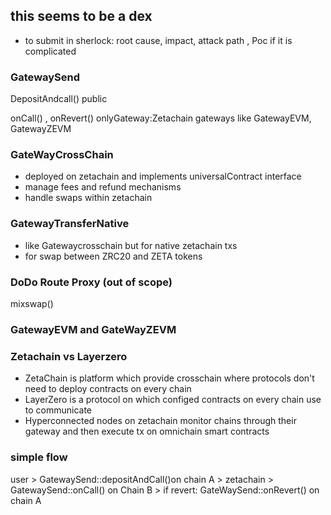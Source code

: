## this seems to be a dex
- to submit in sherlock: root cause, impact, attack path , Poc if it is complicated
### GatewaySend 
DepositAndcall() public

onCall() , onRevert() onlyGateway:Zetachain gateways like GatewayEVM, GatewayZEVM

### GateWayCrossChain 
- deployed on zetachain and implements universalContract interface
- manage fees and refund mechanisms
- handle swaps within zetachain

### GatewayTransferNative
- like Gatewaycrosschain but for native zetachain txs
- for swap between ZRC20 and ZETA tokens

### DoDo Route Proxy (out of scope)
mixswap()

### GatewayEVM and GateWayZEVM



### Zetachain vs Layerzero
- ZetaChain is platform which provide crosschain where protocols don't need to deploy contracts on every chain
- LayerZero is a protocol on which configed contracts on every chain use to communicate
- Hyperconnected nodes on zetachain monitor chains through their gateway and then execute tx on omnichain smart contracts


### simple flow
user > GatewaySend::depositAndCall()on chain A > zetachain > GatewaySend::onCall() on Chain B > if revert: GateWaySend::onRevert() on chain A

